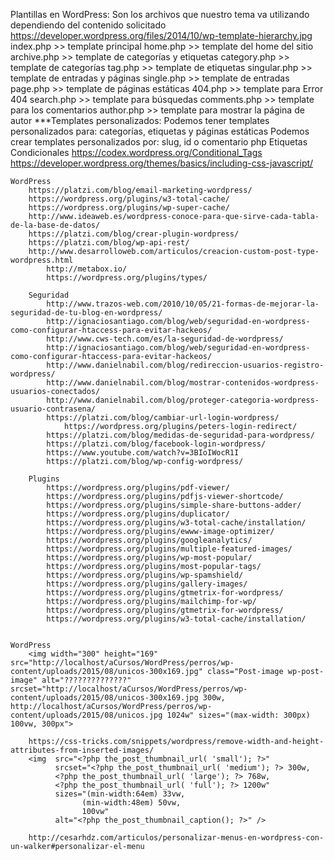 Plantillas en WordPress: Son los archivos que nuestro tema va utilizando dependiendo del contenido solicitado
        https://developer.wordpress.org/files/2014/10/wp-template-hierarchy.jpg
        index.php   >>  template principal
            home.php    >>  template del home del sitio
            archive.php >>  template de categorías y etiquetas
                category.php    >>  template de categorías
                tag.php >>  template de etiquetas
            singular.php    >>  template de entradas y páginas
                single.php  >>  template de entradas
                page.php    >>  template de páginas estáticas
            404.php >>  template para Error 404
            search.php  >>  template para búsquedas
            comments.php    >>  template para los comentarios
            author.php  >>  template para mostrar la página de autor
            ***Templates personalizados:
                Podemos tener templates personalizados para: 
                    categorías, etiquetas y páginas estáticas
                Podemos crear templates personalizados por:
                    slug, id o comentario php
    Etiquetas Condicionales
        https://codex.wordpress.org/Conditional_Tags
    https://developer.wordpress.org/themes/basics/including-css-javascript/



    WordPress
        https://platzi.com/blog/email-marketing-wordpress/
        https://wordpress.org/plugins/w3-total-cache/
        https://wordpress.org/plugins/wp-super-cache/
        http://www.ideaweb.es/wordpress-conoce-para-que-sirve-cada-tabla-de-la-base-de-datos/
        https://platzi.com/blog/crear-plugin-wordpress/
        https://platzi.com/blog/wp-api-rest/
        http://www.desarrolloweb.com/articulos/creacion-custom-post-type-wordpress.html
            http://metabox.io/
            https://wordpress.org/plugins/types/

        Seguridad
            http://www.trazos-web.com/2010/10/05/21-formas-de-mejorar-la-seguridad-de-tu-blog-en-wordpress/
            http://ignaciosantiago.com/blog/web/seguridad-en-wordpress-como-configurar-htaccess-para-evitar-hackeos/
            http://www.cws-tech.com/es/la-seguridad-de-wordpress/
            http://ignaciosantiago.com/blog/web/seguridad-en-wordpress-como-configurar-htaccess-para-evitar-hackeos/
            http://www.danielnabil.com/blog/redireccion-usuarios-registro-wordpress/
            http://www.danielnabil.com/blog/mostrar-contenidos-wordpress-usuarios-conectados/
            http://www.danielnabil.com/blog/proteger-categoria-wordpress-usuario-contrasena/
            https://platzi.com/blog/cambiar-url-login-wordpress/
                https://wordpress.org/plugins/peters-login-redirect/
            https://platzi.com/blog/medidas-de-seguridad-para-wordpress/
            https://platzi.com/blog/facebook-login-wordpress/
            https://www.youtube.com/watch?v=3BIoIWocR1I
            https://platzi.com/blog/wp-config-wordpress/

        Plugins
            https://wordpress.org/plugins/pdf-viewer/
            https://wordpress.org/plugins/pdfjs-viewer-shortcode/
            https://wordpress.org/plugins/simple-share-buttons-adder/
            https://wordpress.org/plugins/duplicator/
            https://wordpress.org/plugins/w3-total-cache/installation/
            https://wordpress.org/plugins/ewww-image-optimizer/
            https://wordpress.org/plugins/googleanalytics/
            https://wordpress.org/plugins/multiple-featured-images/
            https://wordpress.org/plugins/wp-most-popular/
            https://wordpress.org/plugins/most-popular-tags/
            https://wordpress.org/plugins/wp-spamshield/
            https://wordpress.org/plugins/gallery-images/
            https://wordpress.org/plugins/gtmetrix-for-wordpress/
            https://wordpress.org/plugins/mailchimp-for-wp/
            https://wordpress.org/plugins/gtmetrix-for-wordpress/
            https://wordpress.org/plugins/w3-total-cache/installation/
    

    WordPress
        <img width="300" height="169" src="http://localhost/aCursos/WordPress/perros/wp-content/uploads/2015/08/unicos-300x169.jpg" class="Post-image wp-post-image" alt="??????????????" srcset="http://localhost/aCursos/WordPress/perros/wp-content/uploads/2015/08/unicos-300x169.jpg 300w, http://localhost/aCursos/WordPress/perros/wp-content/uploads/2015/08/unicos.jpg 1024w" sizes="(max-width: 300px) 100vw, 300px">

        https://css-tricks.com/snippets/wordpress/remove-width-and-height-attributes-from-inserted-images/
        <img  src="<?php the_post_thumbnail_url( 'small'); ?>"
              srcset="<?php the_post_thumbnail_url( 'medium'); ?> 300w,
              <?php the_post_thumbnail_url( 'large'); ?> 768w,
              <?php the_post_thumbnail_url( 'full'); ?> 1200w"
              sizes="(min-width:64em) 33vw,
                    (min-width:48em) 50vw,
                    100vw"
              alt="<?php the_post_thumbnail_caption(); ?>" />
              
        http://cesarhdz.com/articulos/personalizar-menus-en-wordpress-con-un-walker#personalizar-el-menu

